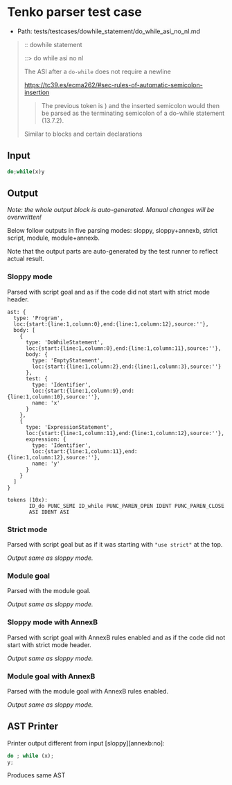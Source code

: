 # Tenko parser test case

- Path: tests/testcases/dowhile_statement/do_while_asi_no_nl.md

> :: dowhile statement
>
> ::> do while asi no nl
>
> The ASI after a `do-while` does not require a newline
>
> https://tc39.es/ecma262/#sec-rules-of-automatic-semicolon-insertion
>
> > The previous token is ) and the inserted semicolon would then be parsed as the terminating semicolon of a do-while statement (13.7.2).
>
> Similar to blocks and certain declarations

## Input

`````js
do;while(x)y
`````

## Output

_Note: the whole output block is auto-generated. Manual changes will be overwritten!_

Below follow outputs in five parsing modes: sloppy, sloppy+annexb, strict script, module, module+annexb.

Note that the output parts are auto-generated by the test runner to reflect actual result.

### Sloppy mode

Parsed with script goal and as if the code did not start with strict mode header.

`````
ast: {
  type: 'Program',
  loc:{start:{line:1,column:0},end:{line:1,column:12},source:''},
  body: [
    {
      type: 'DoWhileStatement',
      loc:{start:{line:1,column:0},end:{line:1,column:11},source:''},
      body: {
        type: 'EmptyStatement',
        loc:{start:{line:1,column:2},end:{line:1,column:3},source:''}
      },
      test: {
        type: 'Identifier',
        loc:{start:{line:1,column:9},end:{line:1,column:10},source:''},
        name: 'x'
      }
    },
    {
      type: 'ExpressionStatement',
      loc:{start:{line:1,column:11},end:{line:1,column:12},source:''},
      expression: {
        type: 'Identifier',
        loc:{start:{line:1,column:11},end:{line:1,column:12},source:''},
        name: 'y'
      }
    }
  ]
}

tokens (10x):
       ID_do PUNC_SEMI ID_while PUNC_PAREN_OPEN IDENT PUNC_PAREN_CLOSE
       ASI IDENT ASI
`````

### Strict mode

Parsed with script goal but as if it was starting with `"use strict"` at the top.

_Output same as sloppy mode._

### Module goal

Parsed with the module goal.

_Output same as sloppy mode._

### Sloppy mode with AnnexB

Parsed with script goal with AnnexB rules enabled and as if the code did not start with strict mode header.

_Output same as sloppy mode._

### Module goal with AnnexB

Parsed with the module goal with AnnexB rules enabled.

_Output same as sloppy mode._

## AST Printer

Printer output different from input [sloppy][annexb:no]:

````js
do ; while (x);
y;
````

Produces same AST
